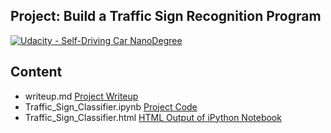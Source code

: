 ## Project: Build a Traffic Sign Recognition Program
[![Udacity - Self-Driving Car NanoDegree](https://s3.amazonaws.com/udacity-sdc/github/shield-carnd.svg)](http://www.udacity.com/drive)

Content
---

- writeup.md [Project Writeup](https://github.com/isharaka/CarND-Traffic-Sign-Classifier-Project/blob/master/writeup.md) 
- Traffic_Sign_Classifier.ipynb [Project Code](https://github.com/isharaka/CarND-Traffic-Sign-Classifier-Project/blob/master/Traffic_Sign_Classifier.ipynb) 
- Traffic_Sign_Classifier.html [HTML Output of iPython Notebook](https://github.com/isharaka/CarND-Traffic-Sign-Classifier-Project/blob/master/Traffic_Sign_Classifier.html) 

